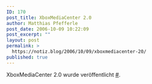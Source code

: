 ```yaml
---
ID: 170
post_title: XboxMediaCenter 2.0
author: Matthias Pfefferle
post_date: 2006-10-09 10:22:09
post_excerpt: ""
layout: post
permalink: >
  https://notiz.blog/2006/10/09/xboxmediacenter-20/
published: true
---
```

XboxMediaCenter 2.0 wurde veröffentlicht <a href="http://www.xboxmediacenter.com/">#</a>.